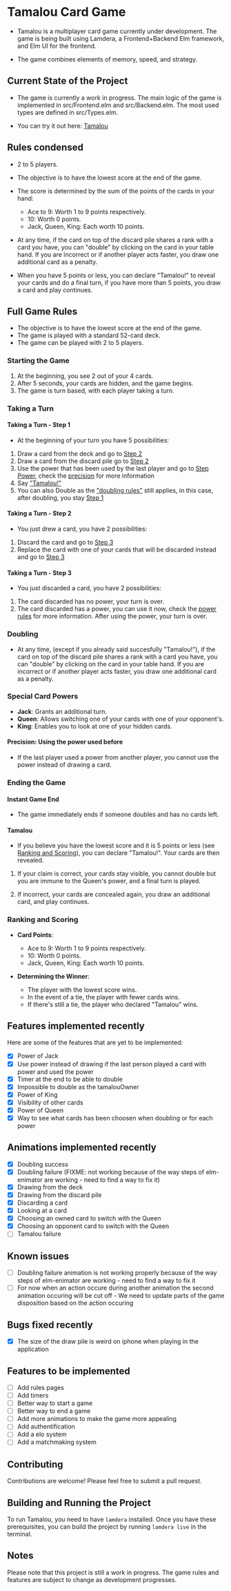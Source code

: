 # Tamalou Card Game

- Tamalou is a multiplayer card game currently under development. The game is being built using Lamdera, a Frontend+Backend Elm framework, and Elm UI for the frontend.

- The game combines elements of memory, speed, and strategy.

## Current State of the Project

- The game is currently a work in progress. The main logic of the game is implemented in src/Frontend.elm and src/Backend.elm. The most used types are defined in src/Types.elm.

- You can try it out here: [Tamalou](https://tamalou-v2.lamdera.app/)

## Rules condensed

- 2 to 5 players.
- The objective is to have the lowest score at the end of the game.
- The score is determined by the sum of the points of the cards in your hand:

  - Ace to 9: Worth 1 to 9 points respectively.
  - 10: Worth 0 points.
  - Jack, Queen, King: Each worth 10 points.

- At any time, if the card on top of the discard pile shares a rank with a card you have, you can "double" by clicking on the card in your table hand. If you are incorrect or if another player acts faster, you draw one additional card as a penalty.
- When you have 5 points or less, you can declare "Tamalou!" to reveal your cards and do a final turn, if you have more than 5 points, you draw a card and play continues.

## Full Game Rules

- The objective is to have the lowest score at the end of the game.
- The game is played with a standard 52-card deck.
- The game can be played with 2 to 5 players.

### Starting the Game

1. At the beginning, you see 2 out of your 4 cards.
2. After 5 seconds, your cards are hidden, and the game begins.
3. The game is turn based, with each player taking a turn.

### Taking a Turn

#### Taking a Turn - Step 1

- At the beginning of your turn you have 5 possibilities:

1. Draw a card from the deck and go to [Step 2](#Taking-a-Turn---Step-2)
2. Draw a card from the discard pile go to [Step 2](#Taking-a-Turn---Step-2)
3. Use the power that has been used by the last player and go to [Step Power](#Taking-a-Turn---Step-Power), check the [precision](#Precision:-Using-the-power-used-before) for more information
4. Say ["Tamalou!"](#tamalou)
5. You can also Double as the ["doubling rules"](#Doubling) still applies, in this case, after doubling, you stay [Step 1](#Taking-a-Turn---Step-1)

#### Taking a Turn - Step 2

- You just drew a card, you have 2 possibilities:

1. Discard the card and go to [Step 3](#Taking-a-Turn---Step-3)
2. Replace the card with one of your cards that will be discarded instead and go to [Step 3](#Taking-a-Turn---Step-3)

#### Taking a Turn - Step 3

- You just discarded a card, you have 2 possibilities:

1. The card discarded has no power, your turn is over.
2. The card discarded has a power, you can use it now, check the [power rules](#Special-Card-Powers) for more information. After using the power, your turn is over.

### Doubling

- At any time, (except if you already said succesfully "Tamalou!"), if the card on top of the discard pile shares a rank with a card you have, you can "double" by clicking on the card in your table hand. If you are incorrect or if another player acts faster, you draw one additional card as a penalty.

### Special Card Powers

- **Jack**: Grants an additional turn.
- **Queen**: Allows switching one of your cards with one of your opponent's.
- **King**: Enables you to look at one of your hidden cards.

#### Precision: Using the power used before

- If the last player used a power from another player, you cannot use the power instead of drawing a card.

### Ending the Game

#### Instant Game End

- The game immediately ends if someone doubles and has no cards left.

#### Tamalou

- If you believe you have the lowest score and it is 5 points or less (see [Ranking and Scoring](#Ranking-and-Scoring)), you can declare "Tamalou!". Your cards are then revealed.

1. If your claim is correct, your cards stay visible, you cannot double but you are immune to the Queen's power, and a final turn is played.

2. If incorrect, your cards are concealed again, you draw an additional card, and play continues.

### Ranking and Scoring

- **Card Points**:

  - Ace to 9: Worth 1 to 9 points respectively.
  - 10: Worth 0 points.
  - Jack, Queen, King: Each worth 10 points.

- **Determining the Winner**:
  - The player with the lowest score wins.
  - In the event of a tie, the player with fewer cards wins.
  - If there's still a tie, the player who declared "Tamalou" wins.

## Features implemented recently

Here are some of the features that are yet to be implemented:

- [x] Power of Jack
- [x] Use power instead of drawing if the last person played a card with power and used the power
- [x] Timer at the end to be able to double
- [x] Impossible to double as the tamalouOwner
- [x] Power of King
- [x] Visibility of other cards
- [x] Power of Queen
- [x] Way to see what cards has been choosen when doubling or for each power

## Animations implemented recently

- [x] Doubling success
- [x] Doubling failure (FIXME: not working because of the way steps of elm-enimator are working - need to find a way to fix it)
- [x] Drawing from the deck
- [x] Drawing from the discard pile
- [x] Discarding a card
- [x] Looking at a card
- [x] Choosing an owned card to switch with the Queen
- [x] Choosing an opponent card to switch with the Queen
- [ ] Tamalou failure

## Known issues

- [ ] Doubling failure animation is not working properly because of the way steps of elm-enimator are working - need to find a way to fix it
- [ ] For now when an action occure during another animation the second animation occuring will be cut off - We need to update parts of the game disposition based on the action occuring

## Bugs fixed recently

- [x] The size of the draw pile is weird on iphone when playing in the application

<!-- own notes:
p1 card draw: animation of 2000 ms
at 1000ms, p2 double: animation of 2000 ms

state 0ms -> carte sur le dessus de la drawpile, p1 joue une carte, la carte commence à bouger vers le centre.
-- state 0ms: on a un nouvel etat à 0ms mais en "attente" car on attend l'animation de p1 qu'elle finisse avant d'updater avec le nouveau state

state 1000ms -> la carte continue de bouger vers le centre, elle est à 50% de la distance, p2 double avec une carte, la carte continue de bouger vers le centre et la deuxieme carte commence à bouger vers la discard pile.
-- state 1000ms: on a un nouvel etat à 1000ms mais en "attente" car on attend l'animation de p1 qu'elle finisse avant d'updater avec le nouveau state

state 2000ms -> la carte de p1 à fini de bouger vers le centre, p2 est toujours en train de jouer sa carte, la carte de p2 est à 50% de la distance.
-- state 2000ms: l'état reçu à 0ms avec la carte de p1 en moins dans sa main doit être pris en compte et update le frontend state, le problème c'est que si on fait ça, la carte de p2 va reaparaitre avant que à 3000ms la carte redisparraisse grace au state reçu à 1000ms. -->

## Features to be implemented

- [ ] Add rules pages
- [ ] Add timers
- [ ] Better way to start a game
- [ ] Better way to end a game
- [ ] Add more animations to make the game more appealing
- [ ] Add authentification
- [ ] Add a elo system
- [ ] Add a matchmaking system

## Contributing

Contributions are welcome! Please feel free to submit a pull request.

## Building and Running the Project

To run Tamalou, you need to have `lamdera` installed. Once you have these prerequisites, you can build the project by running `lamdera live` in the terminal.

## Notes

Please note that this project is still a work in progress. The game rules and features are subject to change as development progresses.
